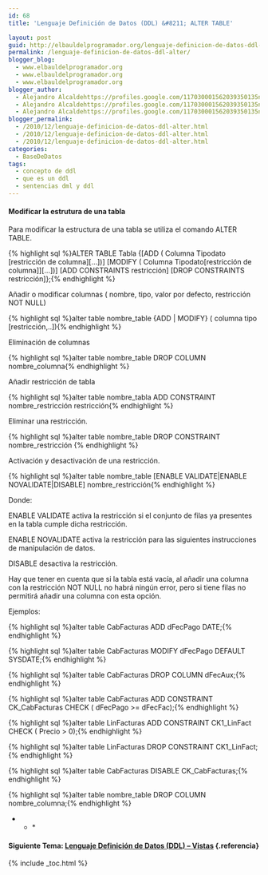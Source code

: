```yaml
---
id: 68
title: 'Lenguaje Definición de Datos (DDL) &#8211; ALTER TABLE'

layout: post
guid: http://elbauldelprogramador.org/lenguaje-definicion-de-datos-ddl-alter-table/
permalink: /lenguaje-definicion-de-datos-ddl-alter/
blogger_blog:
  - www.elbauldelprogramador.org
  - www.elbauldelprogramador.org
  - www.elbauldelprogramador.org
blogger_author:
  - Alejandro Alcaldehttps://profiles.google.com/117030001562039350135noreply@blogger.com
  - Alejandro Alcaldehttps://profiles.google.com/117030001562039350135noreply@blogger.com
  - Alejandro Alcaldehttps://profiles.google.com/117030001562039350135noreply@blogger.com
blogger_permalink:
  - /2010/12/lenguaje-definicion-de-datos-ddl-alter.html
  - /2010/12/lenguaje-definicion-de-datos-ddl-alter.html
  - /2010/12/lenguaje-definicion-de-datos-ddl-alter.html
categories:
  - BaseDeDatos
tags:
  - concepto de ddl
  - que es un ddl
  - sentencias dml y ddl
---
```

<div class="icosql">
</div>

#### Modificar la estrutura de una tabla

Para modificar la estructura de una tabla se utiliza el comando ALTER TABLE.

{% highlight sql %}ALTER TABLE Tabla
 {[ADD       ( Columna Tipodato [restricción de columna][…])]
 [MODIFY ( Columna Tipodato[restricción de columna]][…])]
 [ADD CONSTRAINTS restricción]
 [DROP CONSTRAINTS restricción]};{% endhighlight %}

  
<!--more-->

  
Añadir o modificar columnas ( nombre, tipo, valor por defecto, restricción NOT NULL)

{% highlight sql %}alter table nombre_table {ADD | MODIFY} ( columna tipo [restricción,..]){% endhighlight %}

Eliminación de columnas

{% highlight sql %}alter table nombre_table DROP COLUMN nombre_columna{% endhighlight %}

Añadir restricción de tabla

{% highlight sql %}alter table nombre_tabla ADD CONSTRAINT nombre_restricción restricción{% endhighlight %}

Eliminar una restricción.

{% highlight sql %}alter table nombre_table DROP CONSTRAINT nombre_restricción {% endhighlight %}

Activación y desactivación de una restricción.

{% highlight sql %}alter table nombre_table [ENABLE VALIDATE|ENABLE NOVALIDATE|DISABLE] nombre_restricción{% endhighlight %}

Donde:

ENABLE VALIDATE activa la restricción si el conjunto de filas ya presentes en la tabla cumple dicha restricción.

ENABLE NOVALIDATE activa la restricción para las siguientes instrucciones de manipulación de datos.

DISABLE desactiva la restricción.

Hay que tener en cuenta que si la tabla está vacía, al añadir una columna con la restricción NOT NULL no habrá ningún error, pero si tiene filas no permitirá añadir una columna con esta opción. 

Ejemplos:

{% highlight sql %}alter table CabFacturas ADD dFecPago DATE;{% endhighlight %}



{% highlight sql %}alter table CabFacturas MODIFY dFecPago DEFAULT SYSDATE;{% endhighlight %}



{% highlight sql %}alter table CabFacturas DROP COLUMN dFecAux;{% endhighlight %}



{% highlight sql %}alter table CabFacturas ADD CONSTRAINT CK_CabFacturas CHECK ( dFecPago >= dFecFac);{% endhighlight %}



{% highlight sql %}alter table LinFacturas ADD CONSTRAINT CK1_LinFact CHECK ( Precio > 0);{% endhighlight %}



{% highlight sql %}alter table LinFacturas DROP CONSTRAINT CK1_LinFact;{% endhighlight %}



{% highlight sql %}alter table CabFacturas DISABLE CK_CabFacturas;{% endhighlight %}



{% highlight sql %}alter table nombre_table DROP COLUMN nombre_columna;{% endhighlight %}



* * *</p> 

#### Siguiente Tema: [Lenguaje Definición de Datos (DDL) &#8211; Vistas][1] {.referencia}



 [1]: http://elbauldelprogramador.com/lenguaje-definicion-de-datos-ddl-vistas/

{% include _toc.html %}
